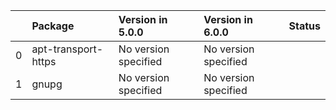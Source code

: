 <!-- markdown-link-check-disable -->

|    | Package             | Version in 5.0.0     | Version in 6.0.0     | Status   |
|---:|:--------------------|:---------------------|:---------------------|:---------|
|  0 | apt-transport-https | No version specified | No version specified |          |
|  1 | gnupg               | No version specified | No version specified |          |
